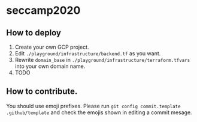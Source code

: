 # seccamp2020

## How to deploy

1. Create your own GCP project.
2. Edit `./playground/infrastructure/backend.tf` as you want.
3. Rewrite `domain_base` in `./playground/infrastructure/terraform.tfvars` into your own domain name.
4. TODO

## How to contribute.

You should use emoji prefixes. Please run `git config commit.template .github/template` and check the emojis shown in editing a commit mesage.